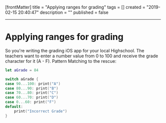 [frontMatter]
title = "Applying ranges for grading"
tags = []
created = "2019-02-15 20:40:47"
description = ""
published = false

---

# Applying ranges for grading

So you\'re writing the grading iOS app for your local Highschool. The
teachers want to enter a number value from 0 to 100 and receive the
grade character for it (A - F). Pattern Matching to the rescue:

``` Swift
let aGrade = 84

switch aGrade {
case 90...100: print("A")
case 80...90: print("B")
case 70...80: print("C")
case 60...70: print("D")
case 0...60: print("F")
default:
    print("Incorrect Grade")
}
```
